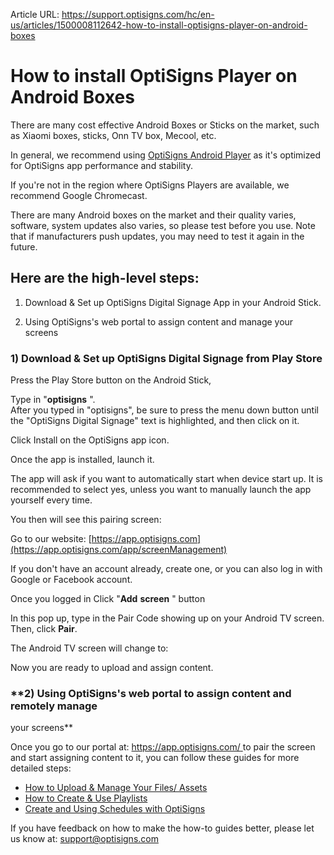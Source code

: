 Article URL: https://support.optisigns.com/hc/en-us/articles/1500008112642-how-to-install-optisigns-player-on-android-boxes

# How to install OptiSigns Player on Android Boxes

There are many cost effective Android Boxes or Sticks on the market, such as
Xiaomi boxes, sticks, Onn TV box, Mecool, etc.

In general, we recommend using [OptiSigns Android
Player](https://links.optisigns.com/szzk) as it's optimized for OptiSigns app
performance and stability.

If you're not in the region where OptiSigns Players are available, we
recommend Google Chromecast.

There are many Android boxes on the market and their quality varies, software,
system updates also varies, so please test before you use. Note that if
manufacturers push updates, you may need to test it again in the future.

## **Here are the high-level steps:**

1) Download & Set up OptiSigns Digital Signage App in your Android Stick.  
  
2) Using OptiSigns's web portal to assign content and manage your screens

### **1) Download & Set up OptiSigns Digital Signage from Play Store**

Press the Play Store button on the Android Stick,

Type in "**optisigns** ".  
After you typed in "optisigns", be sure to press the menu down button until
the "OptiSigns Digital Signage" text is highlighted, and then click on it.

Click Install on the OptiSigns app icon.

Once the app is installed, launch it.

The app will ask if you want to automatically start when device start up. It
is recommended to select yes, unless you want to manually launch the app
yourself every time.

You then will see this pairing screen:

Go to our website:
[https://app.optisigns.com](https://app.optisigns.com/app/screenManagement)

If you don't have an account already, create one, or you can also log in with
Google or Facebook account.

Once you logged in Click "**Add** **screen** " button

In this pop up, type in the Pair Code showing up on your Android TV screen.
Then, click **Pair**.

The Android TV screen will change to:

Now you are ready to upload and assign content.

### **2) Using OptiSigns's web portal to assign content and remotely manage
your screens**

Once you go to our portal at: [https://app.optisigns.com/
](https://app.optisigns.com/)to pair the screen and start assigning content to
it, you can follow these guides for more detailed steps:

  * [How to Upload & Manage Your Files/ Assets](https://support.optisigns.com/hc/en-us/articles/360016247974)
  * [How to Create & Use Playlists](https://support.optisigns.com/hc/en-us/articles/28295104605843)
  * [Create and Using Schedules with OptiSigns](https://support.optisigns.com/hc/en-us/articles/360016981853)

If you have feedback on how to make the how-to guides better, please let us
know at: [support@optisigns.com](mailto:support@optisigns.com)

